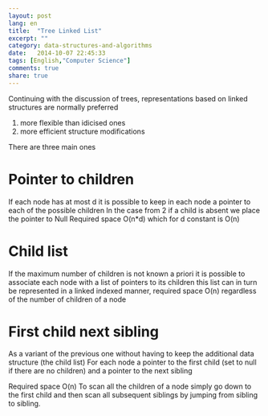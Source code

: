 ```yaml
---
layout: post
lang: en
title:  "Tree Linked List"
excerpt: ""
category: data-structures-and-algorithms
date:   2014-10-07 22:45:33
tags: [English,"Computer Science"]
comments: true
share: true
---
```

Continuing with the discussion of trees, representations based on linked structures are normally preferred 

1. more flexible than idicised ones
2. more efficient structure modifications

There are three main ones

Pointer to children
==================
If each node has at most d it is possible to keep in each node a pointer to each of the possible children
In the case from 2 if a child is absent we place the pointer to Null Required space O(n*d) which for d constant is O(n)

Child list
===========
If the maximum number of children is not known a priori it is possible to associate each node with a list of pointers to its children this list can in turn be represented in a linked indexed manner, required space O(n) regardless of the number of children of a node

First child next sibling
================================
As a variant of the previous one without having to keep the additional data structure (the child list)
For each node a pointer to the first child (set to null if there are no children) and a pointer to the next sibling

Required space O(n)
To scan all the children of a node simply go down to the first child and then scan all subsequent siblings by jumping from sibling to sibling.